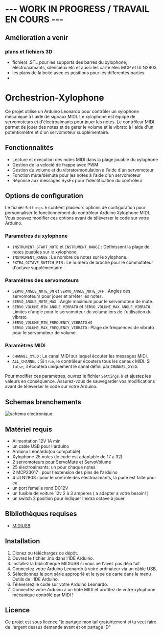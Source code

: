 # --- WORK IN PROGRESS / TRAVAIL EN COURS ---

## Amélioration a venir
### plans et fichiers 3D
 -  fichiers .STL pour les supports des barres du xylophone, electroaiamants, silencieux etc et aussi les carte elec MCP et ULN2803
 -  les plans de la boite avec es positions pour les differentes parties
 -  


# Orchestrion-Xylophone

Ce projet utilise un Arduino Leonardo pour contrôler un xylophone mécanique à l'aide de signaux MIDI. Le xylophone est équipé de servomoteurs et d'électroaimants pour jouer les notes. Le contrôleur MIDI permet de jouer des notes et de gérer le volume et le vibrato à l'aide d'un potentiomètre et d'un servomoteur supplémentaire.

## Fonctionnalités

- Lecture et execution des notes MIDI dans la plage jouable du xylophone
- Gestion de la velocié de frappe avec PWM
- Gestion du volume et du vibrato/modulation à l'aide d'un servomoteur 
- Fonction mute/démute pour les notes à l'aide d'un servomoteur 
- Réponse aux messages SysEx pour l'identification du contrôleur

## Options de configuration

Le fichier `Settings.h` contient plusieurs options de configuration pour personnaliser le fonctionnement du contrôleur Arduino Xylophone MIDI. Vous pouvez modifier ces options avant de téléverser le code sur votre Arduino.

### Paramètres du xylophone

- `INSTRUMENT_START_NOTE` et `INSTRUMENT_RANGE` : Définissent la plage de notes jouables sur le xylophone.
- `INSTRUMENT_RANGE` : Le nombre de notes sur le xylophone.
- `EXTRA_OCTAVE_SWITCH_PIN` : Le numéro de broche pour le commutateur d'octave supplémentaire.

### Paramètres des servomoteurs

- `SERVO_ANGLE_NOTE_ON` et `SERVO_ANGLE_NOTE_OFF` : Angles des servomoteurs pour jouer et arrêter les notes.
- `SERVO_ANGLE_MUTE_MAX` : Angle maximum pour le servomoteur de mute.
- `SERVO_VOLUME_MIN_ANGLE_VIBRATO` et `SERVO_VOLUME_MAX_ANGLE_VIBRATO` : Limites d'angle pour le servomoteur de volume lors de l'utilisation du vibrato.
- `SERVO_VOLUME_MIN_FREQUENCY_VIBRATO` et `SERVO_VOLUME_MAX_FREQUENCY_VIBRATO` : Plage de fréquences de vibrato pour le servomoteur de volume.

### Paramètres MIDI

- `CHANNEL_XYLO` : Le canal MIDI sur lequel écouter les messages MIDI.
- `ALL_CHANNEL` : Si `true`, le contrôleur écoutera tous les canaux MIDI. Si `false`, il écoutera uniquement le canal défini par `CHANNEL_XYLO`.

Pour modifier ces paramètres, ouvrez le fichier `Settings.h` et ajustez les valeurs en conséquence. Assurez-vous de sauvegarder vos modifications avant de téléverser le code sur votre Arduino.


## Schemas branchements
![schema electronique](https://github.com/glloq/Orchestrion-Xylophone/blob/main/schemas.png?raw=true)

## Matériel requis
- Alimentation 12V 1A min 
- un cable USB pour l'arduino
- Arduino Leonardo(ou compatible) 
- Xylophone 25 notes (le code est adaptable de 17 a 32) 
- 2 servomoteurs pour ServoMute et ServoVolume
- 25 électroaimants; un pour chaque notes
- 2 MCP23017 : pour l'extension des pins de l'arduino
- 4 ULN2803 : pour le controle des electroaimants, la puce est faite pour ca.
- un port femelle rond DC12V
- un fusible de voiture 12v 2 à 3 ampères ( a adapter a votre besoin! )
- un switch 2 position pour indiquer l'extra octave à jouer

## Bibliothèques requises

- [MIDIUSB](https://github.com/arduino-libraries/MIDIUSB)

## Installation

1. Clonez ou téléchargez ce dépôt.
2. Ouvrez le fichier .ino dans l'IDE Arduino.
3. Installez la bibliothèque MIDIUSB si vous ne l'avez pas déjà fait.
4. Connectez votre Arduino Leonardo à votre ordinateur via un câble USB.
5. Sélectionnez le port série approprié et le type de carte dans le menu Outils de l'IDE Arduino.
6. Téléversez le code sur votre Arduino Leonardo.
7. Connectez votre Arduino à un hôte MIDI et profitez de votre xylophone mécanique contrôlé par MIDI !

## Licence

Ce projet est sous licence "je partage mon taf gratuirtement si tu veut faire de l'argent dessus demande avant et on partage :D"
